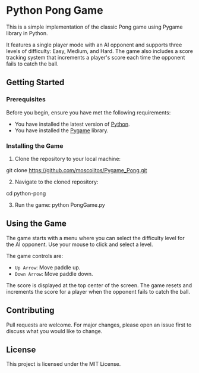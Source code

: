 # Python Pong Game

This is a simple implementation of the classic Pong game using Pygame library in Python. 

It features a single player mode with an AI opponent and supports three levels of difficulty: Easy, Medium, and Hard. The game also includes a score tracking system that increments a player's score each time the opponent fails to catch the ball.

## Getting Started

### Prerequisites

Before you begin, ensure you have met the following requirements:

* You have installed the latest version of [Python](https://www.python.org/downloads/).
* You have installed the [Pygame](https://www.pygame.org/wiki/GettingStarted) library.

### Installing the Game

1. Clone the repository to your local machine:

git clone https://github.com/moscolitos/Pygame_Pong.git

2. Navigate to the cloned repository:

cd python-pong

3. Run the game:
python PongGame.py


## Using the Game

The game starts with a menu where you can select the difficulty level for the AI opponent. Use your mouse to click and select a level.

The game controls are:

* `Up Arrow`: Move paddle up.
* `Down Arrow`: Move paddle down.

The score is displayed at the top center of the screen. The game resets and increments the score for a player when the opponent fails to catch the ball.

## Contributing

Pull requests are welcome. For major changes, please open an issue first to discuss what you would like to change.

## License

This project is licensed under the MIT License.

